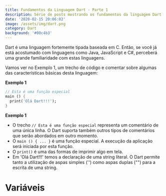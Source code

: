 ```yaml
---
title: Fundamentos da Linguagem Dart - Parte 1
description: Série de posts mostrando os fundamentos da linguagem Dart.
date: '2020-02-15 20:06:02'
image: /assets/img/dart.png
category: Dart
background: '#00c4b3'
---
```

Dart é uma linguagem fortemente tipada baseada em C. Então, se você já está acostumado com linguagens como Java, JavaScript e C#, perceberá uma grande familiaridade com estas linguagens.

Vamos ver no Exemplo 1, um trecho de código e comentar sobre algumas das características básicas desta linguagem:

**Exemplo 1**
```dart
// Esta é uma função especial
main () {
  print('Olá Dart!!!');
}
```

**Exemplo 1**
<script src="https://gist.github.com/Alexandresl/7512f8a79562fa16ff0f52a8ee58f4bf.js"></script>

<script src="https://dartpad.com/Alexandresl/7512f8a79562fa16ff0f52a8ee58f4bf.js"></script>

* O trecho ``` // Esta é uma função especial ``` representa um comentário de uma única linha. O Dart suporta também outros tipos de comentários que serão abordados em outro momento.
* O ``` main () { ... } ``` é uma função especial. A execução da aplicação será iniciada por esta função.
* O ``` print() ``` é uma das formas de imprimir algo em tela.
* Em 'Olá Dart!!!' temos a declaração de uma string literal. O Dart permite tanto a utilização de aspas simples ('') como aspas duplas ("") para a escrita de uma string.

# Variáveis
